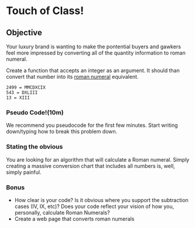 # Touch of Class!

## Objective
Your luxury brand is wanting to make the pontential buyers and gawkers feel more impressed by converting all of 
the quantity information to roman numeral. 

Create a function that accepts an integer as an argument. It should than convert that number into its [roman numeral](https://en.wikipedia.org/wiki/Roman_numerals) equivalent.

```
2499 = MMCDXCIX
543 = DXLIII
13 = XIII
```

### Pseudo Code!(10m)

We recommend you pseudocode for the first few minutes. Start writing down/typing how to break this problem down.

### Stating the obvious

You are looking for an algorithm that will calculate a Roman numeral.  Simply creating a massive conversion chart that includes all numbers is, well, simply painful.

### Bonus

- How clear is your code?  Is it obvious where you support the subtraction cases (IV, IX, etc)?  Does your code reflect your vision of how you, personally, calculate Roman Numerals?
- Create a web page that converts roman numerals
